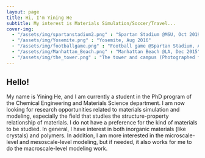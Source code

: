 ```yaml
---
layout: page
title: Hi, I'm Yining He
subtitle: My interest is Materials Simulation/Soccer/Travel...
cover-img: 
  - "/assets/img/spartanstadium2.png" : "Spartan Stadium @MSU, Oct 2019"
  - "/assets/img/Yosemite.png" : "Yosemite, Aug 2016"
  - "/assets/img/footballgame.png" : "Football game @Spartan Stadium, Aug 2019"
  - "/assets/img/Manhattan_Beach.png" : "Manhattan Beach @LA, Dec 2015"
  - "/assets/img/the_tower.png" : "The tower and campus (Photographed from library) @MSU, Dec 2019"
---
```


## Hello!

My name is Yining He, and I am currently a student in the PhD program of the Chemical Engineering and Materials Science department. I am now looking for research opportunities related to materials simulation and modeling, especially the field that studies the structure-property relationship of materials. I do not have a preference for the kind of materials to be studied. In general, I have interest in both inorganic materials (like crystals) and polymers. In addition, I am more interested in the microscale-level and mesoscale-level modeling, but if needed, it also works for me to do the macroscale-level modeling work.
